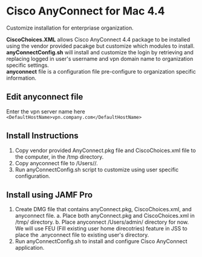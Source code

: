# Cisco AnyConnect for Mac 4.4  
Customize installation for enterpriase organization.  

__CiscoChoices.XML__ allows Cisco AnyConnect 4.4 package to be installed using the vendor provided pacakge but customize which modules to install.  
__anyConnectConfig.sh__ will install and customize the login by retrieving and replacing logged in user's username and vpn domain name to organization specific settings.  
__anyconnect__ file is a configuration file pre-configure to organization specific information.  

## Edit anyconnect file
Enter the vpn server name here  
```<DefaultHostName>vpn.company.com</DefaultHostName>```

## Install Instructions  
1. Copy vendor provided AnyConnect.pkg file and CiscoChoices.xml file to the computer, in the /tmp directory.
2. Copy anyconnect file to /Users/<username>/.
3. Run anyConnectConfig.sh script to customize using user specific configuration.

## Install using JAMF Pro
1. Create DMG file that contains anyConnect.pkg, CiscoChoices.xml, and anyconnect file. 
    a. Place both anyConnect.pkg and CiscoChoices.xml in /tmp/ directory.
    b. Place anyconnect /Users/admin/ directory for now. We will use FEU (Fill existing user home direcotries) feature in JSS to place the .anyconnect file to existing user's directory.
2. Run anyConnectConfig.sh to install and configure Cisco AnyConnect application.